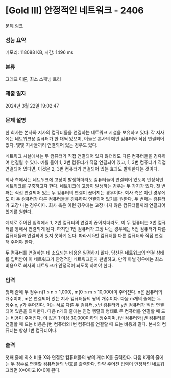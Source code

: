 # [Gold III] 안정적인 네트워크 - 2406 

[문제 링크](https://www.acmicpc.net/problem/2406) 

### 성능 요약

메모리: 118088 KB, 시간: 1496 ms

### 분류

그래프 이론, 최소 스패닝 트리

### 제출 일자

2024년 3월 22일 19:02:47

### 문제 설명

<p>한 회사는 본사와 지사의 컴퓨터들을 연결하는 네트워크 시설을 보유하고 있다. 각 지사에는 네트워크용 컴퓨터가 한 대씩 있으며, 이들은 본사의 메인 컴퓨터와 직접 연결되어 있다. 몇몇 지사들끼리 연결되어 있는 경우도 있다.</p>

<p>네트워크 시설에서는 두 컴퓨터가 직접 연결되어 있지 않더라도 다른 컴퓨터들을 경유하여 연결될 수 있다. 예를 들어 1, 2번 컴퓨터가 직접 연결되어 있고, 1, 3번 컴퓨터가 직접 연결되어 있다면, 이것은 2, 3번 컴퓨터가 연결되어 있는 효과도 발휘한다는 것이다.</p>

<p>회사 측에서는 네트워크에 고장이 발생하더라도 컴퓨터들이 연결되어 있도록 안정적인 네트워크를 구축하고자 한다. 네트워크에 고장이 발생하는 경우는 두 가지가 있다. 첫 번째는 직접 연결되어 있는 두 컴퓨터의 연결이 끊어지는 경우이다. 회사 측은 이런 경우에도 이 두 컴퓨터가 다른 컴퓨터들을 경유하여 연결되어 있기를 원한다. 두 번째는 컴퓨터가 고장 나는 경우이다. 회사 측은 이런 경우에는 고장 나지 않은 컴퓨터들끼리 연결되어 있기를 원한다.</p>

<p>예제로 주어진 입력에서 1, 2번 컴퓨터의 연결이 끊어지더라도, 이 두 컴퓨터는 3번 컴퓨터를 통해서 연결되게 된다. 하지만 1번 컴퓨터가 고장 나는 경우에는 5번 컴퓨터가 다른 컴퓨터들과 연결되어 있지 못하게 된다. 따라서 5번 컴퓨터를 다른 컴퓨터와 직접 연결해 주어야 한다.</p>

<p>두 컴퓨터를 연결하는 데 소요되는 비용은 일정하지 않다. 당신은 네트워크의 연결 상태를 입력받아 이 네트워크가 안정적인 네트워크인지 판별하고, 만약 아닐 경우에는 최소 비용으로 회사의 네트워크가 안정적이 되도록 하여야 한다.</p>

### 입력 

 <p>첫째 줄에 두 정수 n(1 ≤ n ≤ 1,000), m(0 ≤ m ≤ 10,000)이 주어진다. n은 컴퓨터의 개수이며, m은 연결되어 있는 지사 컴퓨터들의 쌍의 개수이다. 다음 m개의 줄에는 두 정수 x, y가 주어진다. 이는 서로 다른 두 컴퓨터, x번 컴퓨터와 y번 컴퓨터가 직접 연결되어 있음을 의미한다. 다음 n개의 줄에는 인접 행렬의 형태로 두 컴퓨터를 연결할 때 드는 비용이 주어진다. 이 값은 1 이상 30,000이하의 정수이며, i번 컴퓨터와 j번 컴퓨터를 연결할 때 드는 비용은 j번 컴퓨터와 i번 컴퓨터를 연결할 때 드는 비용과 같다. 본사의 컴퓨터는 항상 1번 컴퓨터이다.</p>

### 출력 

 <p>첫째 줄에 최소 비용 X와 연결할 컴퓨터들의 쌍의 개수 K를 출력한다. 다음 K개의 줄에는 두 정수로 연결할 컴퓨터들의 번호를 출력한다. 만약 주어진 입력이 안정적인 네트워크라면 X=0이고 K=0이 된다.</p>

